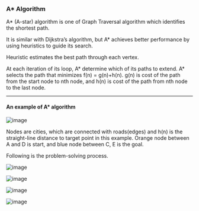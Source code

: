 ### A* Algorithm 

A* (A-star) algorithm is one of Graph Traversal algorithm which identifies the shortest path.

It is similar with Dijkstra’s algorithm, but A* achieves better performance by using heuristics to guide its search. 

Heuristic estimates the best path through each vertex. 

At each iteration of its loop, A* determine which of its paths to extend. 
A* selects the path that minimizes f(n) = g(n)+h(n). g(n) is cost of the path from the start node to nth node, and h(n) is cost of the path from nth node to the last node.

--------
#### An example of A* algorithm
![image](https://user-images.githubusercontent.com/71889628/99620484-f3316c80-2a68-11eb-826b-1e15da4987ff.png)

Nodes are cities, which are connected with roads(edges) and h(n) is the straight-line distance to target point in this example. Orange node between A and D is start, and blue node between C, E is the goal. 

Following is the problem-solving process.

![image](https://user-images.githubusercontent.com/71889628/99621843-35a87880-2a6c-11eb-9231-f225413a4ea5.png)

![image](https://user-images.githubusercontent.com/71889628/99621848-380ad280-2a6c-11eb-84d6-66a48e776c77.png)

![image](https://user-images.githubusercontent.com/71889628/99621855-3a6d2c80-2a6c-11eb-8895-6a09fc47b499.png)

![image](https://user-images.githubusercontent.com/71889628/99621857-3ccf8680-2a6c-11eb-9d04-7bb5fad83b06.png)

